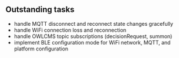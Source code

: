 ## Outstanding tasks

- handle MQTT disconnect and reconnect state changes gracefully
- handle WiFi connection loss and reconnection
- handle OWLCMS topic subscriptions (decisionRequest, summon)
- implement BLE configuration mode for WiFi network, MQTT, and platform configuration